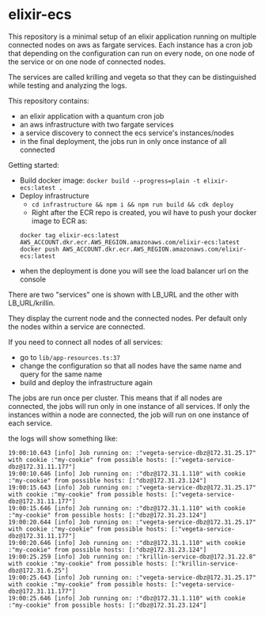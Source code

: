 # elixir-ecs
This repository is a minimal setup of an elixir application running on multiple connected nodes on aws as fargate services. 
Each instance has a cron job that depending on the configuration can run on every node, on one node of the service or on one node of connected nodes.

The services are called krilling and vegeta so that they can be distinguished while testing and analyzing the logs.

This repository contains:
- an elixir application with a quantum cron job
- an aws infrastructure with two fargate services
- a service discovery to connect the ecs service's instances/nodes
- in the final deployment, the jobs run in only once instance of all connected

Getting started:
- Build docker image: `docker build --progress=plain -t elixir-ecs:latest .`
- Deploy infrastructure
    - `cd infrastructure && npm i && npm run build && cdk deploy`
    - Right after the ECR repo is created, you wil have to push your docker image to ECR as:
    ``` 
  docker tag elixir-ecs:latest AWS_ACCOUNT.dkr.ecr.AWS_REGION.amazonaws.com/elixir-ecs:latest
  docker push AWS_ACCOUNT.dkr.ecr.AWS_REGION.amazonaws.com/elixir-ecs:latest  
  ```
- when the deployment is done you will see the load balancer url on the console

There are two "services" one is shown with LB_URL and the other with LB_URL/krillin.

They display the current node and the connected nodes. Per default only the nodes within a service are connected. 

If you need to connect all nodes of all services:
- go to `lib/app-resources.ts:37`
- change the configuration so that all nodes have the same name and query for the same name
- build and deploy the infrastructure again

The jobs are run once per cluster. This means that if all nodes are connected, the jobs will run only in one instance of all services.
If only the instances within a node are connected, the job will run on one instance of each service.

the logs will show something like:
```
19:00:10.643 [info] Job running on: :"vegeta-service-dbz@172.31.25.17" with cookie :"my-cookie" from possible hosts: [:"vegeta-service-dbz@172.31.11.177"]
19:00:10.646 [info] Job running on: :"dbz@172.31.1.110" with cookie :"my-cookie" from possible hosts: [:"dbz@172.31.23.124"]
19:00:15.643 [info] Job running on: :"vegeta-service-dbz@172.31.25.17" with cookie :"my-cookie" from possible hosts: [:"vegeta-service-dbz@172.31.11.177"]
19:00:15.646 [info] Job running on: :"dbz@172.31.1.110" with cookie :"my-cookie" from possible hosts: [:"dbz@172.31.23.124"]
19:00:20.644 [info] Job running on: :"vegeta-service-dbz@172.31.25.17" with cookie :"my-cookie" from possible hosts: [:"vegeta-service-dbz@172.31.11.177"]
19:00:20.646 [info] Job running on: :"dbz@172.31.1.110" with cookie :"my-cookie" from possible hosts: [:"dbz@172.31.23.124"]
19:00:25.259 [info] Job running on: :"krillin-service-dbz@172.31.22.8" with cookie :"my-cookie" from possible hosts: [:"krillin-service-dbz@172.31.6.25"]
19:00:25.643 [info] Job running on: :"vegeta-service-dbz@172.31.25.17" with cookie :"my-cookie" from possible hosts: [:"vegeta-service-dbz@172.31.11.177"]
19:00:25.646 [info] Job running on: :"dbz@172.31.1.110" with cookie :"my-cookie" from possible hosts: [:"dbz@172.31.23.124"]
```